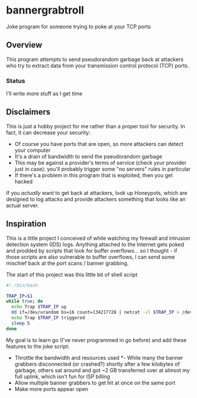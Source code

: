 # bannergrabtroll
Joke program for someone trying to poke at your TCP ports

## Overview

This program attempts to send pseudorandom garbage back at attackers who try to extract data from your transmission control protocol (TCP) ports.

### Status

I'll write more stuff as I get time

## Disclaimers

This is just a hobby project for me rather than a proper tool for security. In fact, it can decrease your security:

* Of course you have ports that are open, so more attackers can detect your computer
* It's a drain of bandwidth to send the pseudorandom garbage
* This may be against a provider's terms of service (check your provider just in case): you'll probably trigger some "no servers" rules in particular
* If there's a problem in this program that is exploited, then you get hacked

If you _actually_ want to get back at attackers, look up Honeypots, which are designed to log attacks and provide attackers something that looks like an actual server.

## Inspiration

This is a little project I conceived of while watching my firewall and intrusion detection system (IDS) logs. Anything attached to the Internet gets poked and prodded by scripts that look for buffer overflows... so I thought - if those scripts are also vulnerable to buffer overflows, I can send some mischief back at the port scans / banner grabbing.

The start of this project was this little bit of shell script

```bash
#! /bin/bash

TRAP_IP=$1
while true; do
  echo Trap $TRAP_IP up
  dd if=/dev/urandom bs=16 count=134217728 | netcat -vl $TRAP_IP > /dev/null
  echo Trap $TRAP_IP triggered
  sleep 5
done
```

My goal is to learn go (I've never programmed in go before) and add these features to the joke script:

* Throttle the bandwidth and resources used
*- While many the banner grabbers disconnected (or crashed?) shortly after a few kilobytes of garbage, others sat around and got ~2 GB transferred over at almsot my full uplink, which isn't fun for ISP billing
* Allow multiple banner grabbers to get hit at once on the same port
* Make more ports appear open


